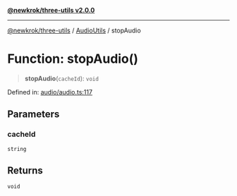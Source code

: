 [**@newkrok/three-utils v2.0.0**](../../../../README.md)

***

[@newkrok/three-utils](../../../../globals.md) / [AudioUtils](../README.md) / stopAudio

# Function: stopAudio()

> **stopAudio**(`cacheId`): `void`

Defined in: [audio/audio.ts:117](https://github.com/NewKrok/three-utils/blob/8b62813b0bd4d9cac17cb2423f600f7f4b2f5818/src/audio/audio.ts#L117)

## Parameters

### cacheId

`string`

## Returns

`void`
